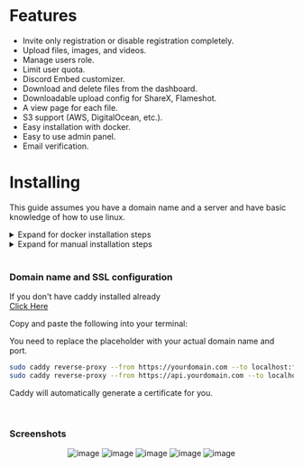 # Features

- Invite only registration or disable registration completely.
- Upload files, images, and videos.
- Manage users role.
- Limit user quota.
- Discord Embed customizer.
- Download and delete files from the dashboard.
- Downloadable upload config for ShareX, Flameshot.
- A view page for each file.
- S3 support (AWS, DigitalOcean, etc.).
- Easy installation with docker.
- Easy to use admin panel.
- Email verification.

# Installing

This guide assumes you have a domain name and a server and have basic knowledge of how to use linux.

<details>
<summary>Expand for docker installation steps</summary>

## Requirements

- `docker` and `docker compose` installed

Copy and paste the following into your terminal:

```bash
wget https://cdn.amog-us.club/docker-compose.yml
```

Fill in the `docker-compose.yml` environment with the appropriate values.

```bash
docker compose up -d
```

To get the initial root account, run the following command:

```bash
docker exec api cat /app/initial_root_account.txt
```

Now you can login with the root account with owner permissions.

### Updating

To update the application, run the following command:

```bash
docker compose pull && docker compose up -d
```

</details>

<details>
<summary>Expand for manual installation steps</summary>

## Requirements

- `node` version 16.16.0 or higher
- `pm2` globally installed
- `yarn` globally installed
- `caddy` installed
- `ffmpeg` installed

### Backend Installation

Copy and paste the following into your terminal:

```bash
git clone https://github.com/renzynx/bliss.git

cd bliss/api

cp .env.example .env
```

Fill in the `.env` file with the appropriate values.

```bash
yarn install

yarn prisma migrate deploy

yarn build

pm2 start "yarn start:prod" --name "bliss-api"
```

### Frontend Installation

Copy and paste the following into your terminal:

```bash
cd ../web

cp .env.example .env
```

Fill in the `.env` file with the appropriate values.

```bash
yarn install

yarn build

pm2 start "yarn start" --name "bliss-web"
```

### Updating

To update the application, run the following command:

```bash
git pull
```

Then go through the installation steps again.

</details>

<br>

### Domain name and SSL configuration

If you don't have caddy installed already
<br>
[Click Here](https://caddyserver.com/docs/install)

Copy and paste the following into your terminal:

You need to replace the placeholder with your actual domain name and port.

```bash
sudo caddy reverse-proxy --from https://yourdomain.com --to localhost:frontend-port
sudo caddy reverse-proxy --from https://api.yourdomain.com --to localhost:backend-port
```

Caddy will automatically generate a certificate for you.

<br>

### Screenshots

<p align="center">
  <img src="https://cdn.amog-us.club/brave_waFaBL2KOu.png" alt="image" border="0">
  <img src="https://cdn.amog-us.club/brave_xMcC4PJwC2.png" alt="image" border="0">
  <img src="https://cdn.amog-us.club/brave_gik4VjMZZh.png" alt="image" border="0">
  <img src="https://cdn.amog-us.club/brave_5WBnr1445k.png" alt="image" border="0">
  <img src="https://cdn.amog-us.club/brave_lMi9EsTOsO.png" alt="image" border="0">
</p>
